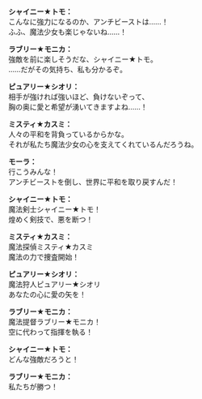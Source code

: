 # 

  
**シャイニー★トモ：**  
こんなに強力になるのか、アンチビーストは……！  
ふふ、魔法少女も楽じゃないね……！  
  
**ラブリー★モニカ：**  
強敵を前に楽しそうだな、シャイニー★トモ。  
……だがその気持ち、私も分かるぞ。  
  
**ピュアリー★シオリ：**  
相手が強ければ強いほど、負けないぞって、  
胸の奥に愛と希望が湧いてきますよね……！  
  
**ミスティ★カスミ：**  
人々の平和を背負っているからかな。  
それが私たち魔法少女の心を支えてくれているんだろうね。  
  
**モーラ：**  
行こうみんな！  
アンチビーストを倒し、世界に平和を取り戻すんだ！  
  
**シャイニー★トモ：**  
魔法剣士シャイニー★トモ！  
煌めく剣技で、悪を断つ！  
  
**ミスティ★カスミ：**  
魔法探偵ミスティ★カスミ  
魔法の力で捜査開始！  
  
**ピュアリー★シオリ：**  
魔法狩人ピュアリー★シオリ  
あなたの心に愛の矢を！  
  
**ラブリー★モニカ：**  
魔法提督ラブリー★モニカ！  
空に代わって指揮を執る！  
  
**シャイニー★トモ：**  
どんな強敵だろうと！  
  
**ラブリー★モニカ：**  
私たちが勝つ！  
